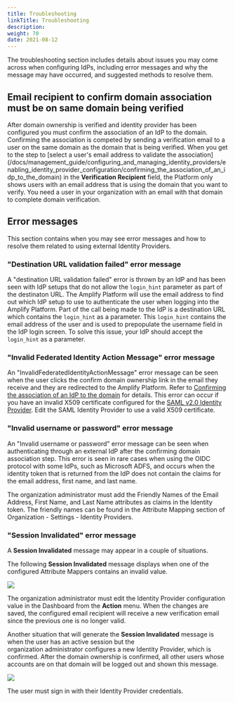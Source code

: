 ```yaml
---
title: Troubleshooting
linkTitle: Troubleshooting
description: 
weight: 70
date: 2021-08-12
---
```


The troubleshooting section includes details about issues you may come across when configuring IdPs, including error messages and why the message may have occurred, and suggested methods to resolve them.

## Email recipient to confirm domain association must be on same domain being verified

After domain ownership is verified and identity provider has been configured you must confirm the association of an IdP to the domain. Confirming the association is competed by sending a verification email to a user on the same domain as the domain that is being verified. When you get to the step to [select a user's email address to validate the association] (/docs/management_guide/configuring_and_managing_identity_providers/enabling_identity_provider_configuration/confirming_the_association_of_an_idp_to_the_domain) in the **Verification Recipient** field, the Platform only shows users with an email address that is using the domain that you want to verify. You need a user in your organization with an email with that domain to complete domain verification.

## Error messages

This section contains when you may see error messages and how to resolve them related to using external Identity Providers.

### "Destination URL validation failed" error message

A "destination URL validation failed" error is thrown by an IdP and has been seen with IdP setups that do not allow the `login_hint` parameter as part of the destinaton URL. The Amplify Platform will use the email address to find out which IdP setup to use to authenticate the user when logging into the Amplify Platform. Part of the call being made to the IdP is a destination URL which contains the `login_hint` as a parameter. This `login_hint` contains the email address of the user and is used to prepopulate the username field in the IdP login screen. To solve this issue, your IdP should accept the `login_hint` as a parameter.

### "Invalid Federated Identity Action Message" error message

An "InvalidFederatedIdentityActionMessage" error message can be seen when the user clicks the confirm domain ownership link in the email they receive and they are redirected to the Amplify Platform. Refer to [Confirming the association of an IdP to the domain](/docs/management_guide/configuring_and_managing_identity_providers/enabling_identity_provider_configuration/confirming_the_association_of_an_idp_to_the_domain/) for details. This error can occur if you have an invalid X509 certificate configured for the [SAML v2.0 Identity Provider](/docs/management_guide/configuring_and_managing_identity_providers/managing_identity_provider_configuration/configuring_a_saml_v2.0_idp/). Edit the SAML Identity Provider to use a valid X509 certificate.

### "Invalid username or password" error message

An "Invalid username or password" error message can be seen when authenticating through an external IdP after the confirming domain association step. This error is seen in rare cases when using the OIDC protocol with some IdPs, such as Microsoft ADFS, and occurs when the identity token that is returned from the IdP does not contain the claims for the email address, first name, and last name.

The organization administrator must add the Friendly Names of the Email Address, First Name, and Last Name attributes as claims in the Identity token. The friendly names can be found in the Attribute Mapping section of Organization - Settings - Identity Providers.

### "Session Invalidated" error message

A **Session Invalidated** message may appear in a couple of situations.

The following **Session Invalidated** message displays when one of the configured Attribute Mappers contains an invalid value.

![](/Images/360_invalid_mapper.png)

The organization administrator must edit the Identity Provider configuration value in the Dashboard from the **Action** menu. When the changes are saved, the configured email recipient will receive a new verification email since the previous one is no longer valid.

Another situation that will generate the **Session Invalidated** message is when the user has an active session but the organization administrator configures a new Identity Provider, which is confirmed. After the domain ownership is confirmed, all other users whose accounts are on that domain will be logged out and shown this message.

![](/Images/360_invalidated_sessions.png)

The user must sign in with their Identity Provider credentials.
